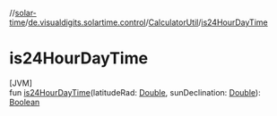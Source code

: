 //[solar-time](../../../index.md)/[de.visualdigits.solartime.control](../index.md)/[CalculatorUtil](index.md)/[is24HourDayTime](is24-hour-day-time.md)

# is24HourDayTime

[JVM]\
fun [is24HourDayTime](is24-hour-day-time.md)(latitudeRad: [Double](https://kotlinlang.org/api/latest/jvm/stdlib/kotlin/-double/index.html), sunDeclination: [Double](https://kotlinlang.org/api/latest/jvm/stdlib/kotlin/-double/index.html)): [Boolean](https://kotlinlang.org/api/latest/jvm/stdlib/kotlin/-boolean/index.html)
